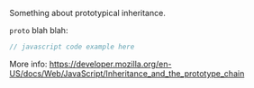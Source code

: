 Something about prototypical inheritance.

`proto` blah blah: 

```js
// javascript code example here

```

More info: https://developer.mozilla.org/en-US/docs/Web/JavaScript/Inheritance_and_the_prototype_chain